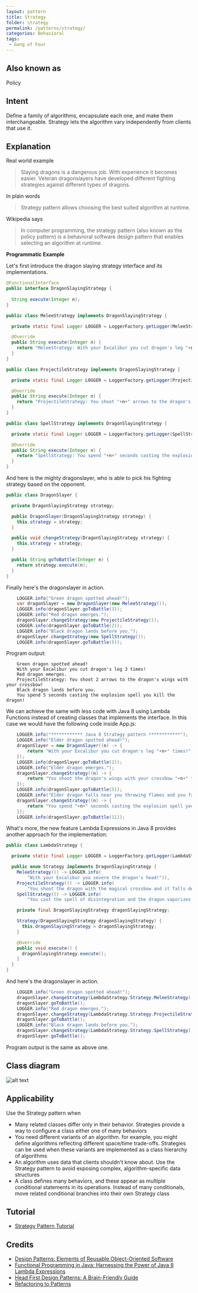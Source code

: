 ```yaml
---
layout: pattern
title: Strategy
folder: strategy
permalink: /patterns/strategy/
categories: Behavioral
tags:
 - Gang of Four
---
```


## Also known as

Policy

## Intent

Define a family of algorithms, encapsulate each one, and make them interchangeable. Strategy lets 
the algorithm vary independently from clients that use it.

## Explanation

Real world example

> Slaying dragons is a dangerous job. With experience it becomes easier. Veteran 
> dragonslayers have developed different fighting strategies against different types of dragons.         

In plain words

> Strategy pattern allows choosing the best suited algorithm at runtime.   

Wikipedia says

> In computer programming, the strategy pattern (also known as the policy pattern) is a behavioral 
> software design pattern that enables selecting an algorithm at runtime.

**Programmatic Example**

Let's first introduce the dragon slaying strategy interface and its implementations.

```java
@FunctionalInterface
public interface DragonSlayingStrategy {
	
  String execute(Integer n);
}

public class MeleeStrategy implements DragonSlayingStrategy {

  private static final Logger LOGGER = LoggerFactory.getLogger(MeleeStrategy.class);

  @Override
  public String execute(Integer n) {
    return "MeleeStrategy: With your Excalibur you cut dragon's leg "+n+" times!";
  }
}

public class ProjectileStrategy implements DragonSlayingStrategy {

  private static final Logger LOGGER = LoggerFactory.getLogger(ProjectileStrategy.class);

  @Override
  public String execute(Integer n) {
    return "ProjectileStrategy: You shoot "+n+" arrows to the dragon's wings with your crossbow!";
  }
}

public class SpellStrategy implements DragonSlayingStrategy {

  private static final Logger LOGGER = LoggerFactory.getLogger(SpellStrategy.class);

  @Override
  public String execute(Integer n) {
    return "SpellStrategy: You spend "+n+" seconds casting the explosion spell you kill the dragon!";
  }
}
```

And here is the mighty dragonslayer, who is able to pick his fighting strategy based on the 
opponent.

```java
public class DragonSlayer {

  private DragonSlayingStrategy strategy;

  public DragonSlayer(DragonSlayingStrategy strategy) {
    this.strategy = strategy;
  }

  public void changeStrategy(DragonSlayingStrategy strategy) {
    this.strategy = strategy;
  }

  public String goToBattle(Integer n) {
    return strategy.execute(n);
  }
}
```

Finally here's the dragonslayer in action.

```java
    LOGGER.info("Green dragon spotted ahead!");
    var dragonSlayer = new DragonSlayer(new MeleeStrategy());
    LOGGER.info(dragonSlayer.goToBattle(3));
    LOGGER.info("Red dragon emerges.");
    dragonSlayer.changeStrategy(new ProjectileStrategy());
    LOGGER.info(dragonSlayer.goToBattle(2));
    LOGGER.info("Black dragon lands before you.");
    dragonSlayer.changeStrategy(new SpellStrategy());
    LOGGER.info(dragonSlayer.goToBattle(5));
```

Program output:

```
    Green dragon spotted ahead!
    With your Excalibur you cut dragon's leg 3 times!
    Red dragon emerges.
    ProjectileStrategy: You shoot 2 arrows to the dragon's wings with your crossbow!
    Black dragon lands before you.
    You spend 5 seconds casting the explosion spell you kill the dragon!
```

We can achieve the same with less code with Java 8 using Lambda Functions instead of creating classes that implements the interface. In this case we would have the following code inside App.js:

```java
    LOGGER.info("************ Java 8 Strategy pattern ************");
    LOGGER.info("Elder dragon spotted ahead!");
    dragonSlayer = new DragonSlayer((n) -> {
    	return "With your Excalibur you cut dragon's leg "+n+" times!";
    });
    LOGGER.info(dragonSlayer.goToBattle(2));
    LOGGER.info("Elder dragon emerges.");
    dragonSlayer.changeStrategy((n) -> {
    	return "You shoot the dragon's wings with your crossbow "+n+" times!";
    });
    LOGGER.info(dragonSlayer.goToBattle(5));
    LOGGER.info("Elder dragon falls near you throwing flames and you fall back!");
    dragonSlayer.changeStrategy((n) -> {
    	return "You spend "+n+" seconds casting the explosion spell you kill the dragon!";
    });
    LOGGER.info(dragonSlayer.goToBattle(11));
```

What's more, the new feature Lambda Expressions in Java 8 provides another approach for the implementation:

```java
public class LambdaStrategy {

  private static final Logger LOGGER = LoggerFactory.getLogger(LambdaStrategy.class);

  public enum Strategy implements DragonSlayingStrategy {
    MeleeStrategy(() -> LOGGER.info(
        "With your Excalibur you severe the dragon's head!")),
    ProjectileStrategy(() -> LOGGER.info(
        "You shoot the dragon with the magical crossbow and it falls dead on the ground!")),
    SpellStrategy(() -> LOGGER.info(
        "You cast the spell of disintegration and the dragon vaporizes in a pile of dust!"));

    private final DragonSlayingStrategy dragonSlayingStrategy;

    Strategy(DragonSlayingStrategy dragonSlayingStrategy) {
      this.dragonSlayingStrategy = dragonSlayingStrategy;
    }

    @Override
    public void execute() {
      dragonSlayingStrategy.execute();
    }
  }
}
```

And here's the dragonslayer in action.

```java
    LOGGER.info("Green dragon spotted ahead!");
    dragonSlayer.changeStrategy(LambdaStrategy.Strategy.MeleeStrategy);
    dragonSlayer.goToBattle();
    LOGGER.info("Red dragon emerges.");
    dragonSlayer.changeStrategy(LambdaStrategy.Strategy.ProjectileStrategy);
    dragonSlayer.goToBattle();
    LOGGER.info("Black dragon lands before you.");
    dragonSlayer.changeStrategy(LambdaStrategy.Strategy.SpellStrategy);
    dragonSlayer.goToBattle();
```

Program output is the same as above one.

## Class diagram

![alt text](./etc/strategy_urm.png "Strategy")

## Applicability

Use the Strategy pattern when

* Many related classes differ only in their behavior. Strategies provide a way to configure a class either one of many behaviors
* You need different variants of an algorithm. for example, you might define algorithms reflecting different space/time trade-offs. Strategies can be used when these variants are implemented as a class hierarchy of algorithms
* An algorithm uses data that clients shouldn't know about. Use the Strategy pattern to avoid exposing complex, algorithm-specific data structures
* A class defines many behaviors, and these appear as multiple conditional statements in its operations. Instead of many conditionals, move related conditional branches into their own Strategy class

## Tutorial 

* [Strategy Pattern Tutorial](https://www.journaldev.com/1754/strategy-design-pattern-in-java-example-tutorial)

## Credits

* [Design Patterns: Elements of Reusable Object-Oriented Software](https://www.amazon.com/gp/product/0201633612/ref=as_li_tl?ie=UTF8&camp=1789&creative=9325&creativeASIN=0201633612&linkCode=as2&tag=javadesignpat-20&linkId=675d49790ce11db99d90bde47f1aeb59)
* [Functional Programming in Java: Harnessing the Power of Java 8 Lambda Expressions](https://www.amazon.com/gp/product/1937785467/ref=as_li_tl?ie=UTF8&camp=1789&creative=9325&creativeASIN=1937785467&linkCode=as2&tag=javadesignpat-20&linkId=7e4e2fb7a141631491534255252fd08b)
* [Head First Design Patterns: A Brain-Friendly Guide](https://www.amazon.com/gp/product/0596007124/ref=as_li_tl?ie=UTF8&camp=1789&creative=9325&creativeASIN=0596007124&linkCode=as2&tag=javadesignpat-20&linkId=6b8b6eea86021af6c8e3cd3fc382cb5b)
* [Refactoring to Patterns](https://www.amazon.com/gp/product/0321213351/ref=as_li_tl?ie=UTF8&camp=1789&creative=9325&creativeASIN=0321213351&linkCode=as2&tag=javadesignpat-20&linkId=2a76fcb387234bc71b1c61150b3cc3a7)
